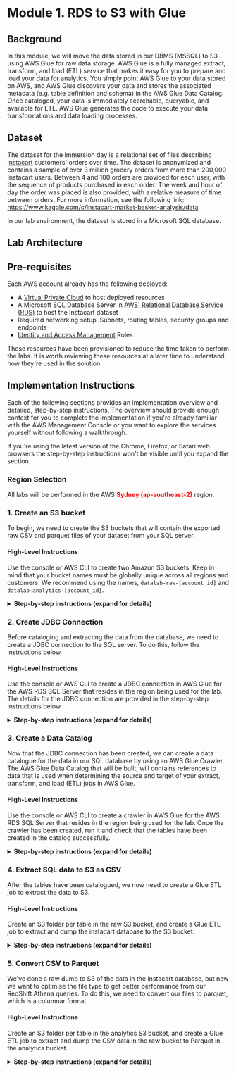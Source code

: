# Module 1. RDS to S3 with Glue
## Background
In this module, we will move the data stored in our DBMS (MSSQL) to S3 using AWS Glue for raw data storage. AWS Glue is a fully managed extract, transform, and load (ETL) service that makes it easy for you to prepare and load your data for analytics.  You simply point AWS Glue to your data stored on AWS, and AWS Glue discovers your data and stores the associated metadata (e.g. table definition and schema) in the AWS Glue Data Catalog. Once cataloged, your data is immediately searchable, queryable, and available for ETL. AWS Glue generates the code to execute your data transformations and data loading processes. 


## Dataset
The dataset for the immersion day is a relational set of files describing [instacart](https://www.instacart.com) customers' orders over time. The dataset is anonymized and contains a sample of over 3 million grocery orders from more than 200,000 Instacart users. Between 4 and 100 orders are provided for each user, with the sequence of products purchased in each order. The week and hour of day the order was placed is also provided, with a relative measure of time between orders. For more information, see the following link: https://www.kaggle.com/c/instacart-market-basket-analysis/data

In our lab environment, the dataset is stored in a Microsoft SQL database.

## Lab Architecture 


## Pre-requisites
Each AWS account already has the following deployed:
- A [Virtual Private Cloud](https://aws.amazon.com/vpc/) to host deployed resources
- A Microsoft SQL Database Server in [AWS' Relational Database Service (RDS)](https://aws.amazon.com/rds/) to host the Instacart dataset
- Required networking setup. Subnets, routing tables, security groups and endpoints
- [Identity and Access Management](https://aws.amazon.com/iam/) Roles

These resources have been provisioned to reduce the time taken to perform the labs. It is worth reviewing these resources at a later time to understand how they're used in the solution.

## Implementation Instructions
Each of the following sections provides an implementation overview and detailed, step-by-step instructions. The overview should provide enough context for you to complete the implementation if you're already familiar with the AWS Management Console or you want to explore the services yourself without following a walkthrough.

If you're using the latest version of the Chrome, Firefox, or Safari web browsers the step-by-step instructions won't be visible until you expand the section.

### Region Selection
All labs will be performed in the AWS <span style="color:red">**Sydney (ap-southeast-2)**</span> region.

### 1. Create an S3 bucket 
To begin, we need to create the S3 buckets that will contain the exported raw CSV and parquet files of your dataset from your SQL server.

#### High-Level Instructions
Use the console or AWS CLI to create two Amazon S3 buckets. Keep in mind that your bucket names must be globally unique across all regions and customers. We recommend using the names, `datalab-raw-[account_id]` and `datalab-analytics-[account_id]`.

<details>
<summary><strong>Step-by-step instructions (expand for details)</strong></summary><p>

1. In the AWS Management Console choose **Services** then select **S3** under Storage.

2. Choose **+ Create Bucket**

3. Provide a globally unique name for your bucket such as `datalab-raw-[account_id]`.

4. Select the Region for this workshop from the dropdown.

5. Choose **Create** in the lower left of the dialog without selecting a bucket to copy settings from.

6. Choose **+ Create Bucket**

7. Provide a globally unique name for your bucket such as `datalab-analytics-[account_id]`.

8. Select the Region for this workshop from the dropdown.

9. Choose **Create** in the lower left of the dialog without selecting a bucket to copy settings from.

</p></details>


### 2. Create JDBC Connection 
Before cataloging and extracting the data from the database, we need to create a JDBC connection to the SQL server. To do this, follow the instructions below.

#### High-Level Instructions
Use the console or AWS CLI to create a JDBC connection in AWS Glue for the AWS RDS SQL Server that resides in the region being used for the lab. The details for the JDBC connection are provided in the step-by-step instructions below.

<details>
<summary><strong>Step-by-step instructions (expand for details)</strong></summary><p>

1. In the AWS Management Console choose **Services** then select **Glue**. Ensure that the region is set to **ap-southeast-2**.

2. To add a connection in the AWS Glue console, choose **Add Connection**. The wizard guides you through adding the properties that are required to create a JDBC connection to a data store. Use the following properties:

| Property                   | Value                  |
| -------------------------- |:----------------------:|
| Connection name            | SQL Server             |
| Connection type            | Amazon RDS             |
| Database engine            | Microsoft SQL Server   |
| Require SSL connection     | False                  |

Click **Next**

| Property         | Value                      |
| ---------------- |:--------------------------:|
| Instance         | `select the only option`   |
| Database Name    | instacart                  |
| Username         | dataadmin                  |
| Password         | `ask me`                   |

3. On the review page, take note of the Security Group ID. Click **Next** then **Finish**.

4. Select the newly created connection and choose **Test Connection**. This should come back successful.
</details>

### 3. Create a Data Catalog
Now that the JDBC connection has been created, we can create a data catalogue for the data in our SQL database by using an AWS Glue Crawler. The AWS Glue Data Catalog that will be built, will contains references to data that is used when determining the source and target of your extract, transform, and load (ETL) jobs in AWS Glue.

#### High-Level Instructions
Use the console or AWS CLI to create a crawler in AWS Glue for the AWS RDS SQL Server that resides in the region being used for the lab. Once the crawler has been created, run it and check that the tables have been created in the catalog successfully.

<details>
<summary><strong>Step-by-step instructions (expand for details)</strong></summary><p>

1. Click on **Crawlers** on the left side of the page, and select **Add crawler**. 

2. For the crawler name, specify `instacart-rds` then select **Next**.

3. Choose **JDBC** as the datastore. Select the SQL Server connection created earlier. Under the include path, type `instacart` (the database name), then select **Next**.

4. Select **No**, then click **Next**.

5. Under the **IAM Role**, select **Choose an existing IAM role** select `AWSGlueServiceRole-DataLab`, then select **Next**.

6. Under **Frequency**, select **Run On Demand** then select **Next**.

7. Select **Add Database** and choose the name `instacart-rds` then select **Next**, then **Finish**.

8. Select the `instacart-rds` crawler and click **Run crawler**.

9. Once the crawler completes, note the number of tables added. Click on **Tables** and note the new tables created.
</details>

### 4. Extract SQL data to S3 as CSV
After the tables have been catalogued, we now need to create a Glue ETL job to extract the data to S3. 

#### High-Level Instructions
Create an S3 folder per table in the raw S3 bucket, and create a Glue ETL job to extract and dump the instacart database to the S3 bucket.

<details>
<summary><strong>Step-by-step instructions (expand for details)</strong></summary><p>

1. In the AWS Management Console choose **Services** then select **S3** under Storage.

2. Select the **S3** bucket `datalab-raw-[account_id]` then create the following folders:
    - aisles
    - departments
    - order_products_prior
    - order_products_train
    - orders
    - products

3. Navigate back to the **Glue** service, click on **Jobs** on the left side of the page, and select **Add job**. 

4. For the Job name, specify `rds2csv` and choose `AWSGlueServiceRole-DataLab`. Select **A new script to be authored by you**, then select **Python** as the **ETL Language**. Leave everything else as default, then select **Next**.

5. Select the **SQL Server** connection then select **Next**. Select **Save job and edit script**. Copy and paste the following, while changing the s3bucket variable.
 
 ```Python
import sys
from awsglue.transforms import *
from awsglue.utils import getResolvedOptions
from pyspark.context import SparkContext
from awsglue.context import GlueContext
from awsglue.job import Job

## @params: [JOB_NAME]
args = getResolvedOptions(sys.argv, ['JOB_NAME'])

sc = SparkContext()
glueContext = GlueContext(sc)
spark = glueContext.spark_session
job = Job(glueContext)

job.init(args['JOB_NAME'], args)

s3bucket = "datalab-raw-12345678912"

#Aisles
datasource0 = glueContext.create_dynamic_frame.from_catalog(database = "instacart-rds", table_name = "instacart_dbo_aisles", transformation_ctx = "datasource0")
applymapping1 = ApplyMapping.apply(frame = datasource0, mappings = [("aisle_id", "long", "aisle_id", "long"), ("aisle", "string", "aisle", "string")], transformation_ctx = "applymapping1")
datasink2 = glueContext.write_dynamic_frame.from_options(frame = applymapping1, connection_type = "s3", connection_options = {"path": "s3://" + s3bucket +  "/" + "aisles" }, format = "csv", transformation_ctx = "datasink2")

#Departments
datasource0 = glueContext.create_dynamic_frame.from_catalog(database = "instacart-rds", table_name = "instacart_dbo_departments", transformation_ctx = "datasource0")
applymapping1 = ApplyMapping.apply(frame = datasource0, mappings = [("department_id", "long", "department_id", "long"), ("department", "string", "department", "string")], transformation_ctx = "applymapping1")
datasink2 = glueContext.write_dynamic_frame.from_options(frame = applymapping1, connection_type = "s3", connection_options = {"path": "s3://" + s3bucket +  "/" + "departments"}, format = "csv", transformation_ctx = "datasink2")

#Order Products Prior
datasource0 = glueContext.create_dynamic_frame.from_catalog(database = "instacart-rds", table_name = "instacart_dbo_order_products__prior", transformation_ctx = "datasource0")
applymapping1 = ApplyMapping.apply(frame = datasource0, mappings = [("order_id", "long", "order_id", "long"), ("product_id", "long", "product_id", "long"), ("add_to_cart_order", "long", "add_to_cart_order", "long"), ("reordered", "long", "reordered", "long")], transformation_ctx = "applymapping1")
datasink2 = glueContext.write_dynamic_frame.from_options(frame = applymapping1, connection_type = "s3", connection_options = {"path": "s3://" + s3bucket +  "/" + "order_products_prior"}, format = "csv", transformation_ctx = "datasink2")

#Order Products Train
datasource0 = glueContext.create_dynamic_frame.from_catalog(database = "instacart-rds", table_name = "instacart_dbo_order_products__train", transformation_ctx = "datasource0")
applymapping1 = ApplyMapping.apply(frame = datasource0, mappings = [("order_id", "long", "order_id", "long"), ("product_id", "long", "product_id", "long"), ("add_to_cart_order", "long", "add_to_cart_order", "long"), ("reordered", "long", "reordered", "long")], transformation_ctx = "applymapping1")
datasink2 = glueContext.write_dynamic_frame.from_options(frame = applymapping1, connection_type = "s3", connection_options = {"path": "s3://" + s3bucket +  "/" + "order_products_train"}, format = "csv", transformation_ctx = "datasink2")

#Orders
datasource0 = glueContext.create_dynamic_frame.from_catalog(database = "instacart-rds", table_name = "instacart_dbo_orders", transformation_ctx = "datasource0")
applymapping1 = ApplyMapping.apply(frame = datasource0, mappings = [("order_id", "long", "order_id", "long"), ("user_id", "long", "user_id", "long"), ("eval_set", "string", "eval_set", "string"), ("order_number", "long", "order_number", "long"), ("order_dow", "long", "order_dow", "long"), ("order_hour_of_day", "long", "order_hour_of_day", "long"), ("days_since_prior_order", "double", "days_since_prior_order", "double")], transformation_ctx = "applymapping1")
datasink2 = glueContext.write_dynamic_frame.from_options(frame = applymapping1, connection_type = "s3", connection_options = {"path": "s3://" + s3bucket +  "/" + "orders"}, format = "csv", transformation_ctx = "datasink2")

#Products
datasource0 = glueContext.create_dynamic_frame.from_catalog(database = "instacart-rds", table_name = "instacart_dbo_products", transformation_ctx = "datasource0")
applymapping1 = ApplyMapping.apply(frame = datasource0, mappings = [("product_id", "long", "product_id", "long"), ("product_name", "string", "product_name", "string"), ("aisle_id", "long", "aisle_id", "long"), ("department_id", "long", "department_id", "long")], transformation_ctx = "applymapping1")
datasink2 = glueContext.write_dynamic_frame.from_options(frame = applymapping1, connection_type = "s3", connection_options = {"path": "s3://" + s3bucket +  "/" + "products"}, format = "csv", transformation_ctx = "datasink2")

job.commit()
 ```

6. Click **Save** then click the **X** on the far top right corner to close the window.

7. Select the ETL job created and selection **Action** -> **Run Job**. 

8. Select the ETL job and view the job history

9. Once the job completes, go to the **S3** service, select the raw bucket, and analyze the contents of each folder. You should see files that have been created.

</details>

### 5. Convert CSV to Parquet
We've done a raw dump to S3 of the data in the instacart database, but now we want to optimise the file type to get better performance from our RedShift Athena queries. To do this, we need to convert our files to parquet, which is a columnar format. 

#### High-Level Instructions
Create an S3 folder per table in the analytics S3 bucket, and create a Glue ETL job to extract and dump the CSV data in the raw bucket to Parquet in the analytics bucket.

<details>
<summary><strong>Step-by-step instructions (expand for details)</strong></summary><p>

1. Click on **Crawlers** on the left side of the page, and select **Add crawler**. 

2. For the crawler name, specify `instacart-csv` then select **Next**.

3. Choose **S3** as the datastore. Select to crawl data in the **Specified path in my account**, and specify the raw bucket. i.e. s3://datalab-raw-12345678912/. Select **Next**.

4. Select **No**, then click **Next**.

5. Under the **IAM Role**, select **Choose an existing IAM role** select `AWSGlueServiceRole-DataLab`, then select **Next**.

6. Under **Frequency**, select **Run On Demand** then select **Next**.

7. Select **Add Database** and choose the name `instacart-csv` then select **Next**, then **Finsh**.

8. Select the `instacart-csv` crawler and click **Run crawler**.

9. Once the crawler completes, note the number of tables added. Click on **Tables** and note the new tables created.

10. In the AWS Management Console choose **Services** then select **S3** under Storage.

11. Select the **S3** bucket `datalab-analytics-[account_id]` then create the following folders:
    - aisles
    - departments
    - order_products_prior
    - order_products_train
    - orders
    - products

3. Navigate back to the **Glue** service, click on **Jobs** on the left side of the page, and select **Add job**. 

4. For the Job name, specify `csv2parq` and choose `AWSGlueServiceRole-DataLab`. Select **A new script to be authored by you**, then select **Python** as the **ETL Language**. Leave everything else as default, then select **Next**.

5. Select **Next** on the **Connections** page then select **Save job and edit script**. Copy and paste the following, while changing the s3bucket variable.
 
 ```Python
import sys
from awsglue.transforms import *
from awsglue.utils import getResolvedOptions
from pyspark.context import SparkContext
from awsglue.context import GlueContext
from awsglue.job import Job

## @params: [JOB_NAME]
args = getResolvedOptions(sys.argv, ['JOB_NAME'])

sc = SparkContext()
glueContext = GlueContext(sc)
spark = glueContext.spark_session
job = Job(glueContext)

job.init(args['JOB_NAME'], args)

s3bucket = "datalab-analytics-12345678912"

datasource0 = glueContext.create_dynamic_frame.from_catalog(database = "instacart-s3", table_name = "aisles", transformation_ctx = "datasource0")
applymapping1 = ApplyMapping.apply(frame = datasource0, mappings = [("aisle_id", "long", "aisle_id", "long"), ("aisle", "string", "aisle", "string")], transformation_ctx = "applymapping1")
datasink2 = glueContext.write_dynamic_frame.from_options(frame = applymapping1, connection_type = "s3", connection_options = {"path": "s3://" + s3buckets + "/" + "aisles" }, format = "parquet", transformation_ctx = "datasink2")

datasource0 = glueContext.create_dynamic_frame.from_catalog(database = "instacart-s3", table_name = "departments", transformation_ctx = "datasource0")
applymapping1 = ApplyMapping.apply(frame = datasource0, mappings = [("department_id", "long", "department_id", "long"), ("department", "string", "department", "string")], transformation_ctx = "applymapping1")
datasink2 = glueContext.write_dynamic_frame.from_options(frame = applymapping1, connection_type = "s3", connection_options = {"path": "s3://" + s3buckets + "/" + "departments"}, format = "parquet", transformation_ctx = "datasink2")

datasource0 = glueContext.create_dynamic_frame.from_catalog(database = "instacart-s3", table_name = "order_products_prior", transformation_ctx = "datasource0")
applymapping1 = ApplyMapping.apply(frame = datasource0, mappings = [("order_id", "long", "order_id", "long"), ("product_id", "long", "product_id", "long"), ("add_to_cart_order", "long", "add_to_cart_order", "long"), ("reordered", "long", "reordered", "long")], transformation_ctx = "applymapping1")
datasink2 = glueContext.write_dynamic_frame.from_options(frame = applymapping1, connection_type = "s3", connection_options = {"path": "s3://datalab-analytics-467751274256/" + "order_products_prior"}, format = "parquet", transformation_ctx = "datasink2")

datasource0 = glueContext.create_dynamic_frame.from_catalog(database = "instacart-s3", table_name = "order_products_train", transformation_ctx = "datasource0")
applymapping1 = ApplyMapping.apply(frame = datasource0, mappings = [("order_id", "long", "order_id", "long"), ("product_id", "long", "product_id", "long"), ("add_to_cart_order", "long", "add_to_cart_order", "long"), ("reordered", "long", "reordered", "long")], transformation_ctx = "applymapping1")
datasink2 = glueContext.write_dynamic_frame.from_options(frame = applymapping1, connection_type = "s3", connection_options = {"path": "s3://datalab-analytics-467751274256/" + "order_products_train"}, format = "parquet", transformation_ctx = "datasink2")

datasource0 = glueContext.create_dynamic_frame.from_catalog(database = "instacart-s3", table_name = "orders", transformation_ctx = "datasource0")
applymapping1 = ApplyMapping.apply(frame = datasource0, mappings = [("order_id", "long", "order_id", "long"), ("user_id", "long", "user_id", "long"), ("eval_set", "string", "eval_set", "string"), ("order_number", "long", "order_number", "long"), ("order_dow", "long", "order_dow", "long"), ("order_hour_of_day", "long", "order_hour_of_day", "long"), ("days_since_prior_order", "double", "days_since_prior_order", "double")], transformation_ctx = "applymapping1")
datasink2 = glueContext.write_dynamic_frame.from_options(frame = applymapping1, connection_type = "s3", connection_options = {"path": "s3://datalab-analytics-467751274256/" + "orders"}, format = "parquet", transformation_ctx = "datasink2")

datasource0 = glueContext.create_dynamic_frame.from_catalog(database = "instacart-s3", table_name = "products", transformation_ctx = "datasource0")
applymapping1 = ApplyMapping.apply(frame = datasource0, mappings = [("product_id", "long", "product_id", "long"), ("product_name", "string", "product_name", "string"), ("aisle_id", "long", "aisle_id", "long"), ("department_id", "long", "department_id", "long")], transformation_ctx = "applymapping1")
datasink2 = glueContext.write_dynamic_frame.from_options(frame = applymapping1, connection_type = "s3", connection_options = {"path": "s3://datalab-analytics-467751274256/" + "products"}, format = "parquet", transformation_ctx = "datasink2")

job.commit()
```

6. Click **Save** then click the **X** on the far top right corner to close the window.

7. Select the ETL job created and selection **Action** -> **Run Job**. 

8. Select the ETL job and view the job history

9. Once the job completes, go to the **S3** service, select the analysis bucket, and analyze the contents of each folder. You should see files that have been created.

</details>

